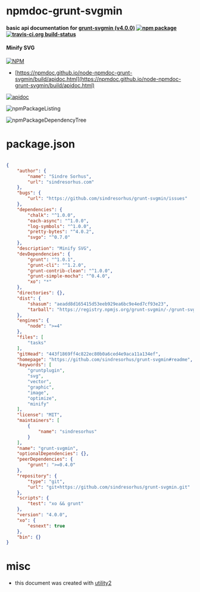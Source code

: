 # npmdoc-grunt-svgmin

#### basic api documentation for  [grunt-svgmin (v4.0.0)](https://github.com/sindresorhus/grunt-svgmin#readme)  [![npm package](https://img.shields.io/npm/v/npmdoc-grunt-svgmin.svg?style=flat-square)](https://www.npmjs.org/package/npmdoc-grunt-svgmin) [![travis-ci.org build-status](https://api.travis-ci.org/npmdoc/node-npmdoc-grunt-svgmin.svg)](https://travis-ci.org/npmdoc/node-npmdoc-grunt-svgmin)

#### Minify SVG

[![NPM](https://nodei.co/npm/grunt-svgmin.png?downloads=true&downloadRank=true&stars=true)](https://www.npmjs.com/package/grunt-svgmin)

- [https://npmdoc.github.io/node-npmdoc-grunt-svgmin/build/apidoc.html](https://npmdoc.github.io/node-npmdoc-grunt-svgmin/build/apidoc.html)

[![apidoc](https://npmdoc.github.io/node-npmdoc-grunt-svgmin/build/screenCapture.buildCi.browser.%252Ftmp%252Fbuild%252Fapidoc.html.png)](https://npmdoc.github.io/node-npmdoc-grunt-svgmin/build/apidoc.html)

![npmPackageListing](https://npmdoc.github.io/node-npmdoc-grunt-svgmin/build/screenCapture.npmPackageListing.svg)

![npmPackageDependencyTree](https://npmdoc.github.io/node-npmdoc-grunt-svgmin/build/screenCapture.npmPackageDependencyTree.svg)



# package.json

```json

{
    "author": {
        "name": "Sindre Sorhus",
        "url": "sindresorhus.com"
    },
    "bugs": {
        "url": "https://github.com/sindresorhus/grunt-svgmin/issues"
    },
    "dependencies": {
        "chalk": "^1.0.0",
        "each-async": "^1.0.0",
        "log-symbols": "^1.0.0",
        "pretty-bytes": "^4.0.2",
        "svgo": "^0.7.0"
    },
    "description": "Minify SVG",
    "devDependencies": {
        "grunt": "^1.0.1",
        "grunt-cli": "^1.2.0",
        "grunt-contrib-clean": "^1.0.0",
        "grunt-simple-mocha": "^0.4.0",
        "xo": "*"
    },
    "directories": {},
    "dist": {
        "shasum": "aeadd8d165415d53eeb929ea6bc9e4ed7cf93e23",
        "tarball": "https://registry.npmjs.org/grunt-svgmin/-/grunt-svgmin-4.0.0.tgz"
    },
    "engines": {
        "node": ">=4"
    },
    "files": [
        "tasks"
    ],
    "gitHead": "443f1869ff4c822ec80b0a6ced4e9aca11a134ef",
    "homepage": "https://github.com/sindresorhus/grunt-svgmin#readme",
    "keywords": [
        "gruntplugin",
        "svg",
        "vector",
        "graphic",
        "image",
        "optimize",
        "minify"
    ],
    "license": "MIT",
    "maintainers": [
        {
            "name": "sindresorhus"
        }
    ],
    "name": "grunt-svgmin",
    "optionalDependencies": {},
    "peerDependencies": {
        "grunt": ">=0.4.0"
    },
    "repository": {
        "type": "git",
        "url": "git+https://github.com/sindresorhus/grunt-svgmin.git"
    },
    "scripts": {
        "test": "xo && grunt"
    },
    "version": "4.0.0",
    "xo": {
        "esnext": true
    },
    "bin": {}
}
```



# misc
- this document was created with [utility2](https://github.com/kaizhu256/node-utility2)
